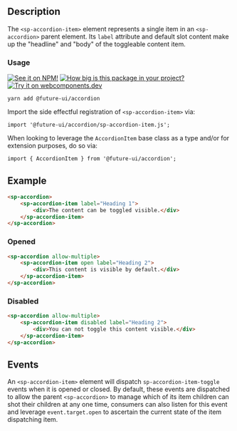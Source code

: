 ## Description

The `<sp-accordion-item>` element represents a single item in an `<sp-accordion>` parent element. Its `label` attribute and default slot content make up the "headline" and "body" of the toggleable content item.

### Usage

[![See it on NPM!](https://img.shields.io/npm/v/@future-ui/accordion?style=for-the-badge)](https://www.npmjs.com/package/@future-ui/accordion)
[![How big is this package in your project?](https://img.shields.io/bundlephobia/minzip/@future-ui/accordion?style=for-the-badge)](https://bundlephobia.com/result?p=@future-ui/accordion)
[![Try it on webcomponents.dev](https://img.shields.io/badge/Try%20it%20on-webcomponents.dev-green?style=for-the-badge)](https://webcomponents.dev/edit/collection/fO75441E1Q5ZlI0e9pgq/Muvuvbd79YCP9tcdtnsW/src/index.ts)

```
yarn add @future-ui/accordion
```

Import the side effectful registration of `<sp-accordion-item>` via:

```
import '@future-ui/accordion/sp-accordion-item.js';
```

When looking to leverage the `AccordionItem` base class as a type and/or for extension purposes, do so via:

```
import { AccordionItem } from '@future-ui/accordion';
```

## Example

```html
<sp-accordion>
    <sp-accordion-item label="Heading 1">
        <div>The content can be toggled visible.</div>
    </sp-accordion-item>
</sp-accordion>
```

### Opened

```html
<sp-accordion allow-multiple>
    <sp-accordion-item open label="Heading 2">
        <div>This content is visible by default.</div>
    </sp-accordion-item>
</sp-accordion>
```

### Disabled

```html
<sp-accordion allow-multiple>
    <sp-accordion-item disabled label="Heading 2">
        <div>You can not toggle this content visible.</div>
    </sp-accordion-item>
</sp-accordion>
```

## Events

An `<sp-accordion-item>` element will dispatch `sp-accordion-item-toggle` events when it is opened or closed. By default, these events are dispatched to allow the parent `<sp-accordion>` to manage which of its item children can shot their children at any one time, consumers can also listen for this event and leverage `event.target.open` to ascertain the current state of the item dispatching item.

